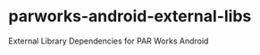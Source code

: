 parworks-android-external-libs
==============================

External Library Dependencies for PAR Works Android